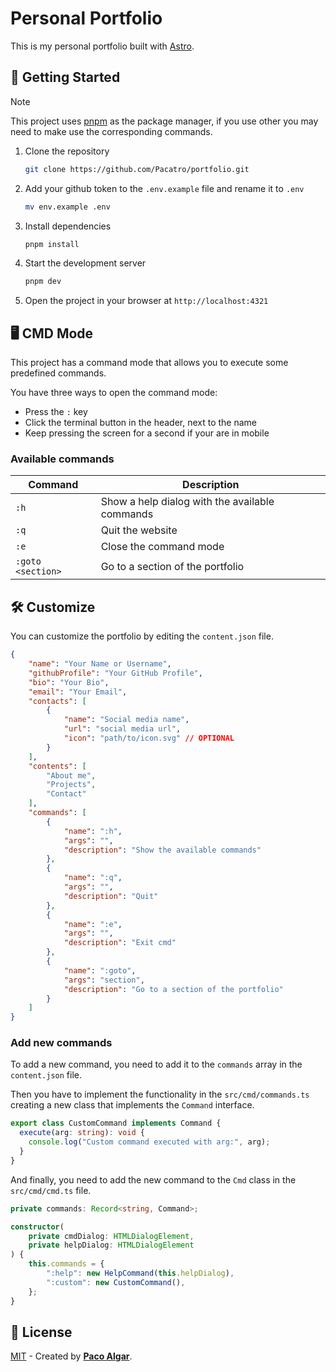 # Personal Portfolio

This is my personal portfolio built with [Astro](https://astro.build/).

## 🚀 Getting Started

> [!NOTE]
> This project uses [pnpm](https://pnpm.io/) as the package manager, if you use other you may need to make use the corresponding commands.

1. Clone the repository

    ```bash
    git clone https://github.com/Pacatro/portfolio.git
    ```

2. Add your github token to the `.env.example` file and rename it to `.env`

    ```bash
    mv env.example .env
    ```

3. Install dependencies

    ```bash
    pnpm install
    ```

4. Start the development server

    ```bash
    pnpm dev
    ```

5. Open the project in your browser at `http://localhost:4321`

## 🖥️ CMD Mode

This project has a command mode that allows you to execute some predefined commands.

You have three ways to open the command mode:

- Press the `:` key
- Click the terminal button in the header, next to the name
- Keep pressing the screen for a second if your are in mobile

### Available commands

| Command | Description |
| --- | --- |
| `:h` | Show a help dialog with the available commands |
| `:q` | Quit the website |
| `:e` | Close the command mode |
| `:goto <section>` | Go to a section of the portfolio |

## 🛠️ Customize

You can customize the portfolio by editing the `content.json` file.

```json
{
    "name": "Your Name or Username",
    "githubProfile": "Your GitHub Profile",
    "bio": "Your Bio",
    "email": "Your Email",
    "contacts": [
        {
            "name": "Social media name",
            "url": "social media url",
            "icon": "path/to/icon.svg" // OPTIONAL
        }
    ],
    "contents": [
        "About me",
        "Projects",
        "Contact"
    ],
    "commands": [
        {
            "name": ":h",
            "args": "",
            "description": "Show the available commands"
        },
        {
            "name": ":q",
            "args": "",
            "description": "Quit"
        },
        {
            "name": ":e",
            "args": "",
            "description": "Exit cmd"
        },
        {
            "name": ":goto",
            "args": "section",
            "description": "Go to a section of the portfolio"
        }
    ]
}
```

### Add new commands

To add a new command, you need to add it to the `commands` array in the `content.json` file.

Then you have to implement the functionality in the `src/cmd/commands.ts` creating a new class that implements the `Command` interface.

```typescript
export class CustomCommand implements Command {
  execute(arg: string): void {
    console.log("Custom command executed with arg:", arg);
  }
}
```

And finally, you need to add the new command to the `Cmd` class in the `src/cmd/cmd.ts` file.

```typescript
private commands: Record<string, Command>;

constructor(
    private cmdDialog: HTMLDialogElement,
    private helpDialog: HTMLDialogElement
) {
    this.commands = {
        ":help": new HelpCommand(this.helpDialog),
        ":custom": new CustomCommand(),
    };
}
```

## 🔑 License

[MIT](LICENSE) - Created by [**Paco Algar**](https://github.com/Pacatro).

